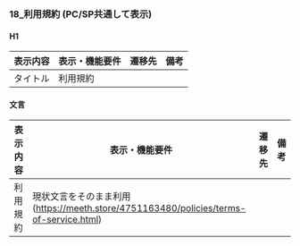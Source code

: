 ### 18_利用規約 (PC/SP共通して表示)
#### H1
|表示内容|表示・機能要件|遷移先|備考|
|---|---|---|---|
|タイトル|利用規約|||

#### 文言
|表示内容|表示・機能要件|遷移先|備考|
|---|---|---|---|
|利用規約|現状文言をそのまま利用(https://meeth.store/4751163480/policies/terms-of-service.html)|||